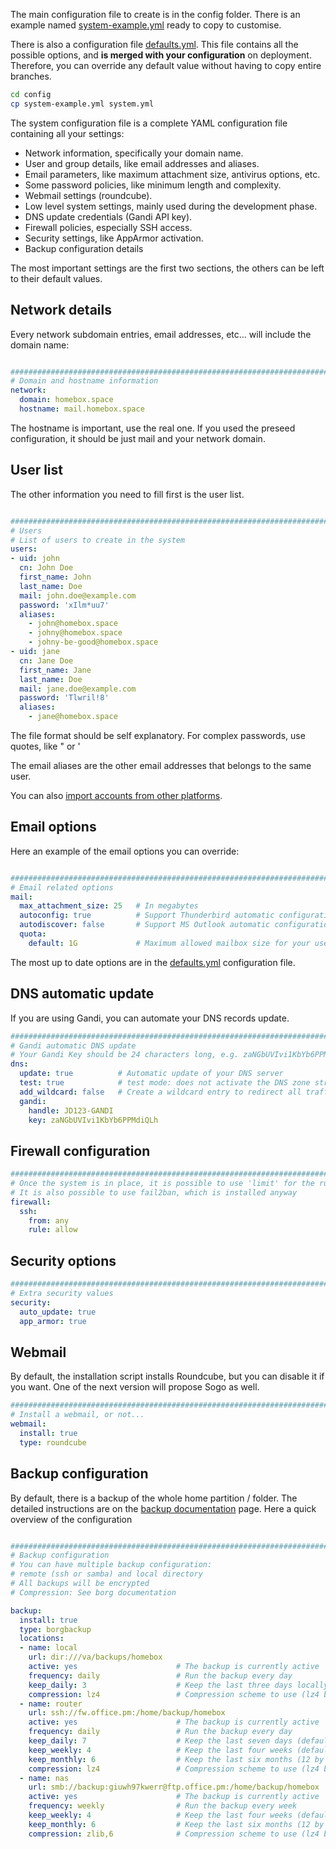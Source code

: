 
The main configuration file to create is in the config folder. There is an example
named [system-example.yml](config/system-example.yml) ready to copy to customise.

There is also a configuration file [defaults.yml](config/defaults.yml).
This file contains all the possible options, and **is merged with your
configuration** on deployment. Therefore, you can override any default
value without having to copy entire branches.

```sh
cd config
cp system-example.yml system.yml
```

The system configuration file is a complete YAML configuration file containing all your settings:

- Network information, specifically your domain name.
- User and group details, like email addresses and aliases.
- Email parameters, like maximum attachment size, antivirus options, etc.
- Some password policies, like minimum length and complexity.
- Webmail settings (roundcube).
- Low level system settings, mainly used during the development phase.
- DNS update credentials (Gandi API key).
- Firewall policies, especially SSH access.
- Security settings, like AppArmor activation.
- Backup configuration details

The most important settings are the first two sections, the others can be left to their default values.

## Network details

Every network subdomain entries, email addresses, etc... will include the domain name:

```yaml

###############################################################################
# Domain and hostname information
network:
  domain: homebox.space
  hostname: mail.homebox.space

```

The hostname is important, use the real one. If you used the preseed configuration,
it should be just mail and your network domain.

## User list

The other information you need to fill first is the user list.

```yaml

###############################################################################
# Users
# List of users to create in the system
users:
- uid: john
  cn: John Doe
  first_name: John
  last_name: Doe
  mail: john.doe@example.com
  password: 'xIlm*uu7'
  aliases:
    - john@homebox.space
    - johny@homebox.space
    - johny-be-good@homebox.space
- uid: jane
  cn: Jane Doe
  first_name: Jane
  last_name: Doe
  mail: jane.doe@example.com
  password: 'Tlwril!8'
  aliases:
    - jane@homebox.space
```

The file format should be self explanatory. For complex passwords, use quotes, like " or '

The email aliases are the other email addresses that belongs to the same user.

You can also [import accounts from other platforms](external-accounts.md).

## Email options

Here an example of the email options you can override:

```yaml

###############################################################################
# Email related options
mail:
  max_attachment_size: 25   # In megabytes
  autoconfig: true          # Support Thunderbird automatic configuration
  autodiscover: false       # Support MS Outlook automatic configuration (uses https)
  quota:
    default: 1G             # Maximum allowed mailbox size for your users.
```

The most up to date options are in the [defaults.yml](config/defaults.yml) configuration
file.

## DNS automatic update

If you are using Gandi, you can automate your DNS records update.

```yaml
###############################################################################
# Gandi automatic DNS update
# Your Gandi Key should be 24 characters long, e.g. zaNGbUVIvi1KbYb6PPMdiQLh
dns:
  update: true          # Automatic update of your DNS server
  test: true            # test mode: does not activate the DNS zone straight
  add_wildcard: false   # Create a wildcard entry to redirect all traffic to your box
  gandi:
    handle: JD123-GANDI
    key: zaNGbUVIvi1KbYb6PPMdiQLh
```

## Firewall configuration

```yaml
###############################################################################
# Once the system is in place, it is possible to use 'limit' for the rule, instead of any.
# It is also possible to use fail2ban, which is installed anyway
firewall:
  ssh:
    from: any
    rule: allow
```
## Security options

```yaml
###############################################################################
# Extra security values
security:
  auto_update: true
  app_armor: true
```

## Webmail

By default, the installation script installs Roundcube, but you can disable it if you want.
One of the next version will propose Sogo as well.

```yaml
###############################################################################
# Install a webmail, or not...
webmail:
  install: true
  type: roundcube
```

## Backup configuration

By default, there is a backup of the whole home partition / folder.
The detailed instructions are on the [backup documentation](backup.md) page.
Here a quick overview of the configuration

```yaml

###############################################################################
# Backup configuration
# You can have multiple backup configuration:
# remote (ssh or samba) and local directory
# All backups will be encrypted
# Compression: See borg documentation

backup:
  install: true
  type: borgbackup
  locations:
  - name: local
    url: dir:///va/backups/homebox
    active: yes                      # The backup is currently active
    frequency: daily                 # Run the backup every day
    keep_daily: 3                    # Keep the last three days locally
    compression: lz4                 # Compression scheme to use (lz4 by default)
  - name: router
    url: ssh://fw.office.pm:/home/backup/homebox
    active: yes                      # The backup is currently active
    frequency: daily                 # Run the backup every day
    keep_daily: 7                    # Keep the last seven days (default value)
    keep_weekly: 4                   # Keep the last four weeks (default value)
    keep_monthly: 6                  # Keep the last six months (12 by default)
    compression: lz4                 # Compression scheme to use (lz4 by default)
  - name: nas
    url: smb://backup:giuwh97kwerr@ftp.office.pm:/home/backup/homebox
    active: yes                      # The backup is currently active
    frequency: weekly                # Run the backup every week
    keep_weekly: 4                   # Keep the last four weeks (default value)
    keep_monthly: 6                  # Keep the last six months (12 by default)
    compression: zlib,6              # Compression scheme to use (lz4 by default)
```

